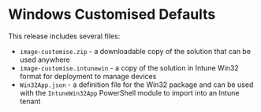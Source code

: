# Windows Customised Defaults

This release includes several files:

- `image-customise.zip` - a downloadable copy of the solution that can be used anywhere
- `image-customise.intunewin` - a copy of the solution in Intune Win32 format for deployment to manage devices
- `Win32App.json` - a definition file for the Win32 package and can be used with the `IntuneWin32App` PowerShell module to import into an Intune tenant

